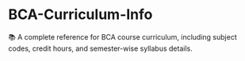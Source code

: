 # BCA-Curriculum-Info
📚 A complete reference for BCA course curriculum, including subject codes, credit hours, and semester-wise syllabus details.
